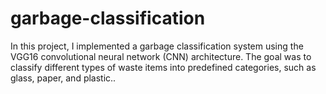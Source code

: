# garbage-classification
In this project, I implemented a garbage classification system using the VGG16 convolutional neural network (CNN) architecture. The goal was to classify different types of waste items into predefined categories, such as glass, paper, and  plastic..
